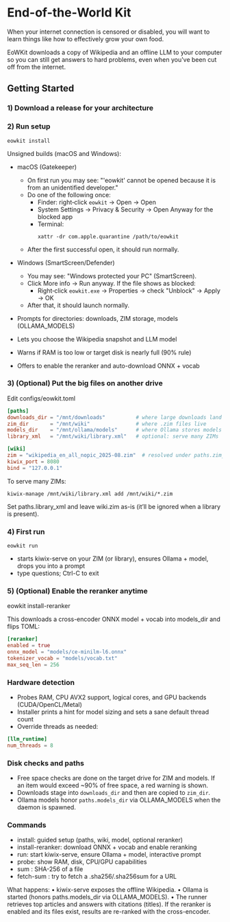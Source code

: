 # End-of-the-World Kit
When your internet connection is censored or disabled, you will want to learn things like how to effectively grow your own food.

EoWKit downloads a copy of Wikipedia and an offline LLM to your computer so you can still get answers to hard problems, even when you've been cut off from the internet.

## Getting Started

### 1) Download a release for your architecture
### 2) Run setup
```
eowkit install
```

Unsigned builds (macOS and Windows):

- macOS (Gatekeeper)
  - On first run you may see: "'eowkit' cannot be opened because it is from an unidentified developer."
  - Do one of the following once:
    - Finder: right‑click `eowkit` → Open → Open
    - System Settings → Privacy & Security → Open Anyway for the blocked app
    - Terminal:
      ```
      xattr -dr com.apple.quarantine /path/to/eowkit
      ```
  - After the first successful open, it should run normally.

- Windows (SmartScreen/Defender)
  - You may see: "Windows protected your PC" (SmartScreen).
  - Click More info → Run anyway. If the file shows as blocked:
    - Right‑click `eowkit.exe` → Properties → check "Unblock" → Apply → OK
  - After that, it should launch normally.

- Prompts for directories: downloads, ZIM storage, models (OLLAMA_MODELS)
- Lets you choose the Wikipedia snapshot and LLM model
- Warns if RAM is too low or target disk is nearly full (90% rule)
- Offers to enable the reranker and auto-download ONNX + vocab

### 3) (Optional) Put the big files on another drive

Edit configs/eowkit.toml
```toml
[paths]
downloads_dir = "/mnt/downloads"          # where large downloads land
zim_dir       = "/mnt/wiki"               # where .zim files live
models_dir    = "/mnt/ollama/models"      # where Ollama stores models
library_xml   = "/mnt/wiki/library.xml"   # optional: serve many ZIMs

[wiki]
zim = "wikipedia_en_all_nopic_2025-08.zim"  # resolved under paths.zim_dir
kiwix_port = 8080
bind = "127.0.0.1"
```
To serve many ZIMs:
```
kiwix-manage /mnt/wiki/library.xml add /mnt/wiki/*.zim
```

Set paths.library_xml and leave wiki.zim as-is (it’ll be ignored when a library is present).

### 4) First run
```
eowkit run
```
- starts kiwix-serve on your ZIM (or library), ensures Ollama + model, drops you into a prompt
- type questions; Ctrl-C to exit

### 5) (Optional) Enable the reranker anytime

eowkit install-reranker

This downloads a cross-encoder ONNX model + vocab into models_dir and flips TOML:

```toml
[reranker]
enabled = true
onnx_model = "models/ce-minilm-l6.onnx"
tokenizer_vocab = "models/vocab.txt"
max_seq_len = 256
```

### Hardware detection
- Probes RAM, CPU AVX2 support, logical cores, and GPU backends (CUDA/OpenCL/Metal)
- Installer prints a hint for model sizing and sets a sane default thread count
- Override threads as needed:

```toml
[llm_runtime]
num_threads = 8
```

### Disk checks and paths
- Free space checks are done on the target drive for ZIM and models. If an item would exceed ~90% of free space, a red warning is shown.
- Downloads stage into `downloads_dir` and then are copied to `zim_dir`.
- Ollama models honor `paths.models_dir` via OLLAMA_MODELS when the daemon is spawned.

### Commands
- install: guided setup (paths, wiki, model, optional reranker)
- install-reranker: download ONNX + vocab and enable reranking
- run: start kiwix-serve, ensure Ollama + model, interactive prompt
- probe: show RAM, disk, CPU/GPU capabilities
- sum <path>: SHA-256 of a file
- fetch-sum <url>: try to fetch a .sha256/.sha256sum for a URL

What happens:
	•	kiwix-serve exposes the offline Wikipedia.
	•	Ollama is started (honors paths.models_dir via OLLAMA_MODELS).
	•	The runner retrieves top articles and answers with citations (titles). If the reranker is enabled and its files exist, results are re-ranked with the cross-encoder.